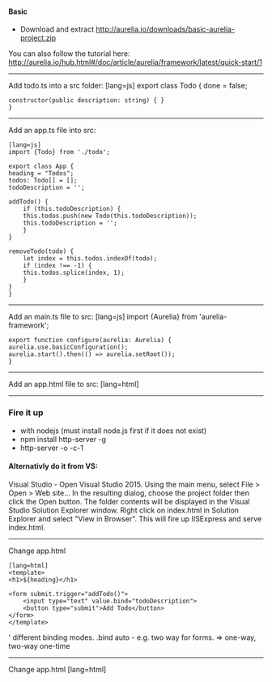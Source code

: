 
#### Basic


- Download and extract http://aurelia.io/downloads/basic-aurelia-project.zip

You can also follow the tutorial here: http://aurelia.io/hub.html#/doc/article/aurelia/framework/latest/quick-start/1

---

Add todo.ts into a src folder:
    [lang=js]
    export class Todo {
    done = false;

    constructor(public description: string) { }
    }

---

Add an app.ts file into src:

    [lang=js]
    import {Todo} from './todo';

    export class App {
    heading = "Todos";
    todos: Todo[] = [];
    todoDescription = '';

    addTodo() {
        if (this.todoDescription) {
        this.todos.push(new Todo(this.todoDescription));
        this.todoDescription = '';
        }
    }

    removeTodo(todo) {
        let index = this.todos.indexOf(todo);
        if (index !== -1) {
        this.todos.splice(index, 1);
        }
    }
    }

---

Add an main.ts file to src:
    [lang=js]
    import {Aurelia} from 'aurelia-framework';

    export function configure(aurelia: Aurelia) {
    aurelia.use.basicConfiguration();
    aurelia.start().then(() => aurelia.setRoot());
    }

---

Add an app.html file to src:
    [lang=html]
    <template>
    <h1>${heading}</h1>
    </template>

---

### Fire it up
- with nodejs (must install node.js first if it does not exist)
- npm install http-server -g
- http-server -o -c-1

#### Alternativly do it from VS:
Visual Studio - Open Visual Studio 2015. Using the main menu, select File > Open > Web site... In the resulting dialog, choose the project folder then click the Open button. The folder contents will be displayed in the Visual Studio Solution Explorer window. Right click on index.html in Solution Explorer and select "View in Browser". This will fire up IISExpress and serve index.html.

---
Change app.html

    [lang=html]
    <template>
    <h1>${heading}</h1>

    <form submit.trigger="addTodo()">
        <input type="text" value.bind="todoDescription">
        <button type="submit">Add Todo</button>
    </form>
    </template>
' different binding modes. .bind auto - e.g. two way for forms. => one-way, two-way one-time

---

Change app.html
    [lang=html]
    <template>
    <h1>${heading}</h1>

    <form submit.trigger="addTodo()">
        <input type="text" value.bind="todoDescription">
        <button type="submit">Add Todo</button>
    </form>

    <ul>
        <li repeat.for="todo of todos">
        <input type="checkbox" checked.bind="todo.done">
        <span>
            ${todo.description}
        </span>
        <button click.trigger="removeTodo(todo)">Remove</button>
        </li>    
    </ul>
    </template>

---

Change app.html
    [lang=html]
    <template>
    <h1>${heading}</h1>

    <form submit.trigger="addTodo()">
        <input type="text" value.bind="todoDescription">
        <button type="submit">Add Todo</button>
    </form>

    <ul>
        <li repeat.for="todo of todos">
        <input type="checkbox" checked.bind="todo.done">
        <span css="text-decoration: ${todo.done ? 'line-through' : 'none'}">
            ${todo.description}
        </span>
        <button click.trigger="removeTodo(todo)">Remove</button>
        </li>    
    </ul>
    </template>
---

Checkout the contactmanager tutorial for a lot more fun features: http://aurelia.io/hub.html#/doc/article/aurelia/framework/latest/contact-manager-tutorial
